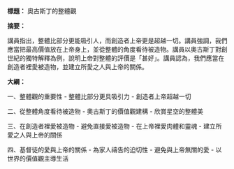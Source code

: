 **標題：** 奧古斯丁的整體觀

**摘要：**

講員指出，整體比部分更能吸引人，而創造者上帝更是超越一切。講員強調，我們應當把最高價值放在上帝身上，並從整體的角度看待被造物。講員以奧古斯丁對創世紀的獨特解釋為例，說明上帝對整體的評價是「甚好」。講員認為，我們應當在創造者裡愛被造物，並建立所愛之人與上帝的關係。

**大綱：**

一、整體觀的重要性
    - 整體比部分更具吸引力
    - 創造者上帝超越一切

二、從整體角度看待被造物
    - 奧古斯丁的價值觀建構
    - 欣賞星空的整體美

三、在創造者裡愛被造物
    - 避免直接愛被造物
    - 在上帝裡愛肉體和靈魂
    - 建立所愛之人與上帝的關係

四、基督徒的愛與上帝的關係
    - 為家人禱告的迫切性
    - 避免與上帝無關的愛
    - 以世界的價值觀主導生活